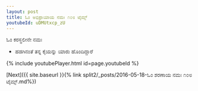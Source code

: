 ```yaml
---
layout: post
title: ಓಂ ಅಭಿಪ್ರಾಯಾಯ ನಮಃ ೧೦೮ ಟೈಮ್ಸ್
youtubeId: uDMUtxcp_zU
---
```

 
 
 ಓಂ ಕರಸ್ಥಲೀನೇ ನಮಃ  
 
 -  ಹಡಗಿನಂತೆ ತನ್ನ ಕೈಯನ್ನು ಯಾರು ಹೊಂದಿದ್ದಾರೆ 
 
  
 
  
 
 
 
 
 
 


{% include youtubePlayer.html id=page.youtubeId %}
 
[Next]({{ site.baseurl }}{% link  split2/_posts/2016-05-18-ಓಂ ಶರಣಾಯ ನಮಃ ೧೦೮ ಟೈಮ್ಸ್.md%})
 
